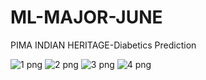 # ML-MAJOR-JUNE
PIMA INDIAN HERITAGE-Diabetics Prediction

![1 png](https://user-images.githubusercontent.com/87898811/129905253-061af581-74d3-4219-824c-2c1876697ccf.jpeg)
![2 png](https://user-images.githubusercontent.com/87898811/129905635-7ac064bd-4aaf-433c-bcd1-d78032587048.jpeg)
![3 png](https://user-images.githubusercontent.com/87898811/129905836-e2f97055-3ba8-49cf-9d5a-c5cb5e569781.jpeg)
![4 png](https://user-images.githubusercontent.com/87898811/129906005-0f837c63-8308-401f-872d-18f079aed8fa.jpeg)

